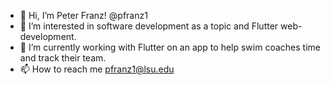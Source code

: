 - 👋 Hi, I’m Peter Franz! @pfranz1
- 👀 I’m interested in software development as a topic and Flutter web-development.
- 🌱 I’m currently working with Flutter on an app to help swim coaches time and track their team.
- 📫 How to reach me pfranz1@lsu.edu

<!---
pfranz1/pfranz1 is a ✨ special ✨ repository because its `README.md` (this file) appears on your GitHub profile.
You can click the Preview link to take a look at your changes.
--->
